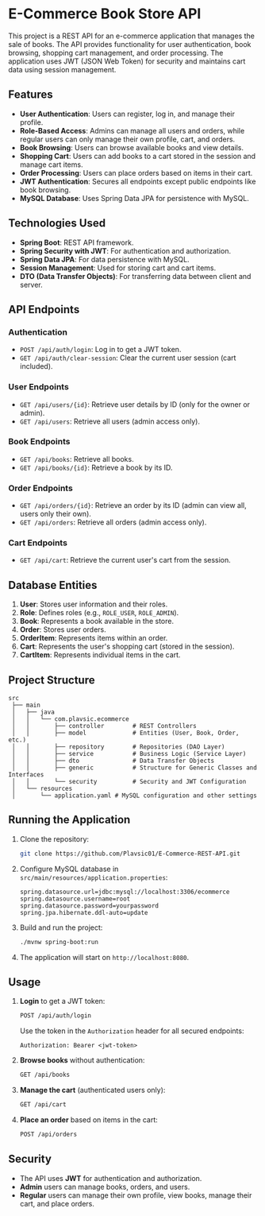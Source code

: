 # E-Commerce Book Store API

This project is a REST API for an e-commerce application that manages the sale of books. The API provides functionality for user authentication, book browsing, shopping cart management, and order processing. The application uses JWT (JSON Web Token) for security and maintains cart data using session management.

## Features

- **User Authentication**: Users can register, log in, and manage their profile.
- **Role-Based Access**: Admins can manage all users and orders, while regular users can only manage their own profile, cart, and orders.
- **Book Browsing**: Users can browse available books and view details.
- **Shopping Cart**: Users can add books to a cart stored in the session and manage cart items.
- **Order Processing**: Users can place orders based on items in their cart.
- **JWT Authentication**: Secures all endpoints except public endpoints like book browsing.
- **MySQL Database**: Uses Spring Data JPA for persistence with MySQL.

## Technologies Used

- **Spring Boot**: REST API framework.
- **Spring Security with JWT**: For authentication and authorization.
- **Spring Data JPA**: For data persistence with MySQL.
- **Session Management**: Used for storing cart and cart items.
- **DTO (Data Transfer Objects)**: For transferring data between client and server.

## API Endpoints

### Authentication

- `POST /api/auth/login`: Log in to get a JWT token.
- `GET /api/auth/clear-session`: Clear the current user session (cart included).

### User Endpoints

- `GET /api/users/{id}`: Retrieve user details by ID (only for the owner or admin).
- `GET /api/users`: Retrieve all users (admin access only).

### Book Endpoints

- `GET /api/books`: Retrieve all books.
- `GET /api/books/{id}`: Retrieve a book by its ID.

### Order Endpoints

- `GET /api/orders/{id}`: Retrieve an order by its ID (admin can view all, users only their own).
- `GET /api/orders`: Retrieve all orders (admin access only).

### Cart Endpoints

- `GET /api/cart`: Retrieve the current user's cart from the session.

## Database Entities

1. **User**: Stores user information and their roles.
2. **Role**: Defines roles (e.g., `ROLE_USER`, `ROLE_ADMIN`).
3. **Book**: Represents a book available in the store.
4. **Order**: Stores user orders.
5. **OrderItem**: Represents items within an order.
6. **Cart**: Represents the user's shopping cart (stored in the session).
7. **CartItem**: Represents individual items in the cart.

## Project Structure

```plaintext
src
 ├── main
 │   ├── java
 │   │   └── com.plavsic.ecommerce
 │   │       ├── controller        # REST Controllers
 │   │       ├── model             # Entities (User, Book, Order, etc.)
 │   │       ├── repository        # Repositories (DAO Layer)
 │   │       ├── service           # Business Logic (Service Layer)
 │   │       ├── dto               # Data Transfer Objects
 │   │       ├── generic           # Structure for Generic Classes and Interfaces
 │   │       └── security          # Security and JWT Configuration
 │   └── resources
 │       └── application.yaml # MySQL configuration and other settings
```

## Running the Application

1. Clone the repository:

   ```bash
   git clone https://github.com/Plavsic01/E-Commerce-REST-API.git
   ```

2. Configure MySQL database in `src/main/resources/application.properties`:

   ```properties
   spring.datasource.url=jdbc:mysql://localhost:3306/ecommerce
   spring.datasource.username=root
   spring.datasource.password=yourpassword
   spring.jpa.hibernate.ddl-auto=update
   ```

3. Build and run the project:

   ```bash
   ./mvnw spring-boot:run
   ```

4. The application will start on `http://localhost:8080`.

## Usage

1. **Login** to get a JWT token:

   ```bash
   POST /api/auth/login
   ```

   Use the token in the `Authorization` header for all secured endpoints:

   ```plaintext
   Authorization: Bearer <jwt-token>
   ```

2. **Browse books** without authentication:

   ```bash
   GET /api/books
   ```

3. **Manage the cart** (authenticated users only):

   ```bash
   GET /api/cart
   ```

4. **Place an order** based on items in the cart:

   ```bash
   POST /api/orders
   ```

## Security

- The API uses **JWT** for authentication and authorization.
- **Admin** users can manage books, orders, and users.
- **Regular** users can manage their own profile, view books, manage their cart, and place orders.
